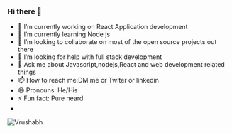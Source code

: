 ### Hi there 👋


- 🔭 I’m currently working on React Application development
- 🌱 I’m currently learning Node js
- 👯 I’m looking to collaborate on most of the open source projects out there 
- 🤔 I’m looking for help with full stack development 
- 💬 Ask me about Javascript,nodejs,React and web development related things 
- 📫 How to reach me:DM me or Twiter or linkedin
- 😄 Pronouns: He/His
- ⚡ Fun fact: Pure neard 
- 
![Vrushabh](https://github-readme-stats.vercel.app/api?username=VrushabBayas&show_icons=true&theme=radical)
